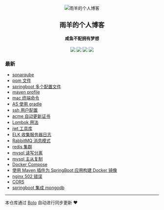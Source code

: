 <p align="center"><img alt="雨羊的个人博客" src="https://b3logfile.com/file/2021/01/4087334-f4f28b3b.png"></p><h2 align="center">
雨羊的个人博客
</h2>

<h4 align="center">咸鱼不配拥有梦想</h4>
<p align="center"><a title="雨羊的个人博客" target="_blank" href="https://github.com/Rainsheep/bolo-blog"><img src="https://img.shields.io/github/last-commit/Rainsheep/bolo-blog.svg?style=flat-square&color=FF9900"></a>
<a title="GitHub repo size in bytes" target="_blank" href="https://github.com/Rainsheep/bolo-blog"><img src="https://img.shields.io/github/repo-size/Rainsheep/bolo-blog.svg?style=flat-square"></a>
<a title="Bolo Version" target="_blank" href="https://github.com/adlered/bolo-solo"><img src="https://img.shields.io/badge/bolo-v2.5 稳定版-f1e05a.svg?style=flat-square&color=blueviolet"></a>
<a title="Hits" target="_blank" href="https://github.com/88250/hits"><img src="https://hits.b3log.org/Rainsheep/bolo-blog.svg"></a></p>

### 最新

* [sonarqube](https://www.rainsheep.cn/articles/2022/01/09/1641711936805.html)
* [pom 文件](https://www.rainsheep.cn/articles/2021/12/30/1640862588650.html)
* [springboot  多个配置文件](https://www.rainsheep.cn/articles/2021/12/30/1640862154579.html)
* [maven profile](https://www.rainsheep.cn/articles/2021/12/30/1640861247161.html)
* [mac 终端命令](https://www.rainsheep.cn/articles/2021/12/22/1640145229491.html)
* [AS 使用 gradle](https://www.rainsheep.cn/articles/2021/11/17/1637129928168.html)
* [ssh 用户配置](https://www.rainsheep.cn/articles/2021/11/12/1636717848438.html)
* [acme 自动更新证书](https://www.rainsheep.cn/articles/2021/10/28/1635391790959.html)
* [Lombok 用法](https://www.rainsheep.cn/articles/2021/10/27/1635312194084.html)
* [jwt 工具库](https://www.rainsheep.cn/articles/2021/10/27/1635303701772.html)
* [ELK 收集服务器日志](https://www.rainsheep.cn/articles/2021/10/26/1635249927038.html)
* [RabbitMQ 消息模式](https://www.rainsheep.cn/articles/2021/10/26/1635236388756.html)
* [redis 集群](https://www.rainsheep.cn/articles/2021/10/25/1635166079366.html)
* [mysql 读写分离](https://www.rainsheep.cn/articles/2021/10/25/1635150511929.html)
* [mysql 主从复制](https://www.rainsheep.cn/articles/2021/10/25/1635146110478.html)
* [Docker Compose](https://www.rainsheep.cn/articles/2021/10/25/1635141467332.html)
* [使用 Maven 插件为 SpringBoot 应用构建 Docker 镜像](https://www.rainsheep.cn/articles/2021/10/25/1635140113377.html)
* [nginx 502 错误](https://www.rainsheep.cn/articles/2021/10/21/1634815517416.html)
* [CORS](https://www.rainsheep.cn/articles/2021/10/19/1634643802796.html)
* [springboot 集成 mongodb](https://www.rainsheep.cn/articles/2021/10/02/1633108531628.html)



---

本仓库通过 [Bolo](https://github.com/adlered/bolo-solo) 自动进行同步更新 ❤️ 